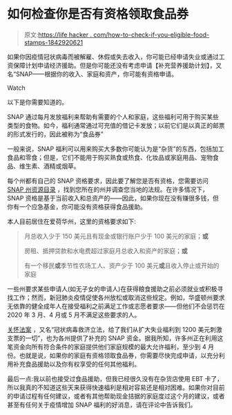 # 如何检查你是否有资格领取食品券

> 原文:[https://life hacker . com/how-to-check-if-you-eligible-food-stamps-1842920621](https://lifehacker.com/how-to-check-if-youre-eligible-for-food-stamps-1842920621)

如果你因疫情冠状病毒而被解雇、休假或失去收入，你可能已经申请失业或通过工资保障计划申请经济援助。但是你可能还没有考虑申请【补充营养援助计划】，又名“SNAP——根据你的收入、家庭和资产，你可能有资格申请。

Watch

以下是你需要知道的。

SNAP 通过每月发放福利来帮助有需要的个人和家庭，这些福利可用于购买某些类型的食物。如今，福利通常通过可充值的借记卡发放；以前它们是以真正的邮票的形式发行的，因此被称为“食品券”

一般来说，SNAP 福利可以用来购买大多数你可能认为是“杂货”的东西，包括加工食品和零食；但是，它们不能用于购买熟食或热食、化妆品或家庭用品、宠物食品、维生素、酒精或烟草。

每个州都有自己的 SNAP 资格要求，因此要了解您是否有资格，您需要访问 [SNAP 州资源目录](https://www.fns.usda.gov/snap/state-directory) ，找到您所在的州并调查您当地的法规。在许多情况下，SNAP 资格是基于当前收入和总资产的——因此，如果你现在没有赚很多钱，但你有一个应急基金，你可能没有资格获得食品援助。

本人目前居住在爱荷华州，这里的资格要求如下:

> 月总收入少于 150 美元且有现金或银行账户少于 100 美元的家庭；**或**
> 
> 房租、抵押贷款和水电费超过家庭月总收入和资产的家庭；**或**
> 
> 有一个移民**或**季节性农场工人、资产少于 100 美元**或**且收入停止或开始的家庭

一些州要求某些申请人(如无子女的申请人)在获得粮食援助之前必须就业或积极寻找工作；然而，新冠肺炎疫情促使各州放松或取消这些规定。例如，华盛顿州要求无依靠的健全成年人在接受福利之前满足工作或志愿者要求——但他们不会惩罚在 2020 年 3 月、4 月或 5 月不满足这些要求的人。

[关怀法案](https://www.congress.gov/bill/116th-congress/house-bill/748) ，又名“冠状病毒救济立法，给了我们从扩大失业福利到 1200 美元刺激支票的一切”，也为各州提供了补充的 SNAP 资金。据我所知，许多州正在利用这笔资金向所有符合条件的家庭提供他们家庭规模的最大允许福利，至少到 4 月份。也就是说，如果你的家庭有资格领取食品券，你需要尽快完成申请，以充分利用补充食品援助以及你有权享受的任何其他福利。

最后一点:我以前也接受过食品援助，但我已经很久没有在杂货店使用 EBT 卡了，所以我真的不知道这些天来获得快速福利是相对容易还是相对困难。如果你对目前的申请过程有任何建议，或者有其他帮助现金拮据的家庭度过这个月的建议，或者甚至有任何关于疫情增加 SNAP 福利的好消息，请在评论中告诉我们。